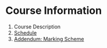 # Course Information

1.  Course Description
2.  [Schedule](01_Course_schedule.md)
3.  [Addendum: Marking Scheme](02_Marking_scheme.md)
